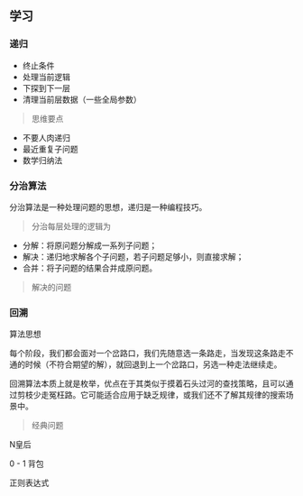 ## 学习

### 递归

- 终止条件
- 处理当前逻辑
- 下探到下一层
- 清理当前层数据（一些全局参数）

> 思维要点

- 不要人肉递归
- 最近重复子问题
- 数学归纳法

### 分治算法

分治算法是一种处理问题的思想，递归是一种编程技巧。

> 分治每层处理的逻辑为
  
- 分解：将原问题分解成一系列子问题；
- 解决：递归地求解各个子问题，若子问题足够小，则直接求解；
- 合并：将子问题的结果合并成原问题。

> 解决的问题

### 回溯

算法思想

每个阶段，我们都会面对一个岔路口，我们先随意选一条路走，当发现这条路走不通的时候（不符合期望的解），就回退到上一个岔路口，另选一种走法继续走。

回溯算法本质上就是枚举，优点在于其类似于摸着石头过河的查找策略，且可以通过剪枝少走冤枉路。它可能适合应用于缺乏规律，或我们还不了解其规律的搜索场景中。

> 经典问题

N皇后

0 - 1 背包

正则表达式